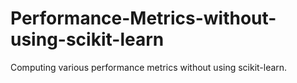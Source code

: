 # Performance-Metrics-without-using-scikit-learn

Computing various performance metrics without using scikit-learn.
